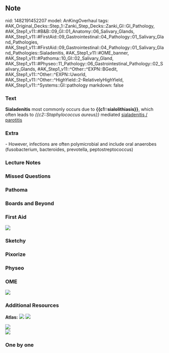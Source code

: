 ## Note
nid: 1482191452207
model: AnKingOverhaul
tags: #AK_Original_Decks::Step_1::Zanki_Step_Decks::Zanki_GI::GI_Pathology, #AK_Step1_v11::#B&B::09_GI::01_Anatomy::06_Salivary_Glands, #AK_Step1_v11::#FirstAid::09_Gastrointestinal::04_Pathology::01_Salivary_Gland_Pathologies, #AK_Step1_v11::#FirstAid::09_Gastrointestinal::04_Pathology::01_Salivary_Gland_Pathologies::Sialadenitis, #AK_Step1_v11::#OME_banner, #AK_Step1_v11::#Pathoma::10_GI::02_Salivary_Gland, #AK_Step1_v11::#Physeo::11_Pathology::06_Gastrointestinal_Pathology::02_Salivary_Glands, #AK_Step1_v11::^Other::^EXPN::BGedit, #AK_Step1_v11::^Other::^EXPN::Uworld, #AK_Step1_v11::^Other::^HighYield::2-RelativelyHighYield, #AK_Step1_v11::^Systems::GI::pathology
markdown: false

### Text
<div>
  <b>Sialadenitis</b> most commonly occurs due to
  <b>{{c1::sialolithiasis}}</b>, which often leads to
  <i>{{c2::Staphylococcus aureus}}</i> mediated <u>sialadenitis /
  parotitis</u>
</div>

### Extra
<div>
  - However, infections are often polymicrobial and include oral
  anaerobes (fusobacterium, bacteroides, prevotella,
  peptostreptococcus)
</div>

### Lecture Notes


### Missed Questions


### Pathoma


### Boards and Beyond


### First Aid
<img src="tmp7W_i9K.png">

### Sketchy


### Pixorize


### Physeo


### OME
<div class="ome-widget">
  <a href="https://onlinemeded.org?ref=anki"><img src=
  "_OME_AnkiFlashcards_General_3.png"></a>
</div>

### Additional Resources
<b>Atlas:</b> <img src="tmp4nKd0a.png"> <img src="tmpQJ62ev.png">
<div><img src="paste-681692914254296.png"></div><img src=
"paste-0e2cb185f4dcdf0e43a9f1aac7335bdf2ac00b67.png">

### One by one

